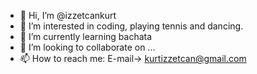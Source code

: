 - 👋 Hi, I’m @izzetcankurt
- 👀 I’m interested in coding, playing tennis and dancing.
- 🌱 I’m currently learning bachata
- 💞️ I’m looking to collaborate on ...
- 📫 How to reach me: E-mail-> kurtizzetcan@gmail.com

<!---
izzetcankurt/izzetcankurt is a ✨ special ✨ repository because its `README.md` (this file) appears on your GitHub profile.
You can click the Preview link to take a look at your changes.
--->

